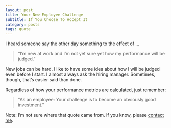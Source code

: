 ```yaml
---
layout: post
title: Your New Employee Challenge
subtitle: If You Choose To Accept It 
category: posts
tags: quote
---
```


I heard someone say the other day something to the effect of  …

> “I’m new at work and I’m not yet sure yet how my performance will be judged."

New jobs can be hard.  I like to have some idea about how I will be judged even before I start.  I almost always ask the hiring manager.  Sometimes, though, that’s easier said than done. 

Regardless of how your performance metrics are calculated, just remember:

> "As an employee: Your challenge is to become an obviously good investment."

Note: I’m not sure where that quote came from.  If you know, please [contact me].

[contact me]: {{site.url}}/contact.html 
